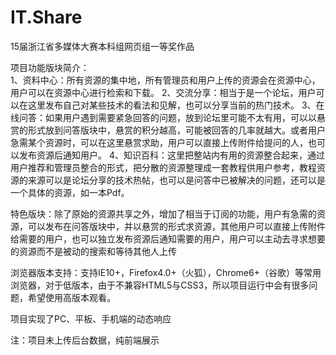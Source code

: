 # IT.Share
15届浙江省多媒体大赛本科组网页组一等奖作品


项目功能版块简介：<br>
1、资料中心：所有资源的集中地，所有管理员和用户上传的资源会在资源中心，用户可以在资源中心进行检索和下载。
2、交流分享：相当于是一个论坛，用户可以在这里发布自己对某些技术的看法和见解，也可以分享当前的热门技术。
3、在线问答：如果用户遇到需要紧急回答的问题，放到论坛里可能不太有用，可以以悬赏的形式放到问答版块中，悬赏的积分越高，可能被回答的几率就越大。或者用户急需某个资源时，可以在这里悬赏求助，用户可以直接上传附件给提问的人，也可以发布资源后通知用户。
4、知识百科：这里把整站内有用的资源整合起来，通过用户推荐和管理员整合的形式，把分散的资源整理成一套教程供用户参考，教程资源的来源可以是论坛分享的技术热帖，也可以是问答中已被解决的问题，还可以是一个具体的资源，如一本Pdf。

特色版块：除了原始的资源共享之外，增加了相当于订阅的功能，用户有急需的资源，可以发布在问答版块中，并以悬赏的形式求资源，其他用户可以直接上传附件给需要的用户，也可以独立发布资源后通知需要的用户，用户可以主动去寻求想要的资源而不是被动的搜索和等待其他人上传

浏览器版本支持：支持IE10+，Firefox4.0+（火狐），Chrome6+（谷歌）等常用浏览器，对于低版本，由于不兼容HTML5与CSS3，所以项目运行中会有很多问题，希望使用高版本观看。

项目实现了PC、平板、手机端的动态响应

注：项目未上传后台数据，纯前端展示


